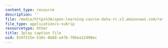 ```yaml
---
content_type: resource
description: ''
file: /media/https%3A/open-learning-course-data-rc.s3.amazonaws.com/res-6-006-video-demonstrations-in-lasers-and-optics-spring-2008/919f515e510c8b88a47b78bea12d90ec_KtOhRHLE7Q0.srt
file_type: application/x-subrip
resourcetype: Other
title: 3play caption file
uid: 919f515e-510c-8b88-a47b-78bea12d90ec
---
```

